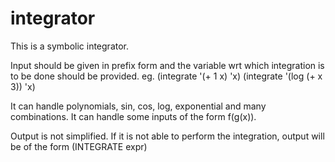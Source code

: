 integrator
==========

This is a symbolic integrator.

Input should be given in prefix form and the variable wrt which integration is to be done should be provided.
eg.
(integrate '(+ 1 x) 'x)
(integrate '(log (+ x 3)) 'x)

It can handle polynomials, sin, cos, log, exponential and many combinations.
It can handle some inputs of the form f(g(x)).

Output is not simplified.
If it is not able to perform the integration, output will be of the form (INTEGRATE expr)
